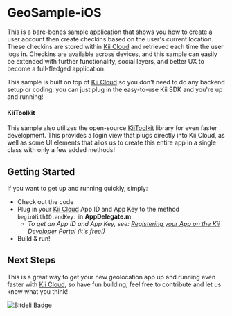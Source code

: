 GeoSample-iOS
=============

This is a bare-bones sample application that shows you how to create a user account then create checkins based on the user's current location. These checkins are stored within [Kii Cloud](http://developer.kii.com) and retrieved each time the user logs in. Checkins are available across devices, and this sample can easily be extended with further functionality, social layers, and better UX to become a full-fledged application.

This sample is built on top of [Kii Cloud](http://developer.kii.com) so you don't need to do any backend setup or coding, you can just plug in the easy-to-use Kii SDK and you're up and running!

#### KiiToolkit
This sample also utilizes the open-source [KiiToolkit](https://github.com/KiiPlatform/KiiToolkit-iOS) library for even faster development. This provides a login view that plugs directly into Kii Cloud, as well as some UI elements that allos us to create this entire app in a single class with only a few added methods!

## Getting Started
If you want to get up and running quickly, simply:

* Check out the code
* Plug in your [Kii Cloud](http://developer.kii.com) App ID and App Key to the method `beginWithID:andKey:` in **AppDelegate.m**
  * _To get an App ID and App Key, see: [Registering your App on the Kii Developer Portal](http://documentation.kii.com/en/starts/ios/) (it's free!)_
* Build & run!

## Next Steps

This is a great way to get your new geolocation app up and running even faster with [Kii Cloud](http://developer.kii.com), so have fun building, feel free to contribute and let us know what you think!


[![Bitdeli Badge](https://d2weczhvl823v0.cloudfront.net/KiiPlatform/geosample-ios/trend.png)](https://bitdeli.com/free "Bitdeli Badge")

